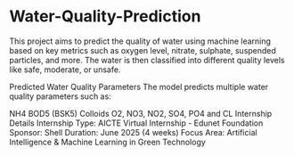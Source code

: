 # Water-Quality-Prediction


This project aims to predict the quality of water using machine learning based on key metrics such as oxygen level, nitrate, sulphate, suspended particles, and more. The water is then classified into different quality levels like safe, moderate, or unsafe.

Predicted Water Quality Parameters
The model predicts multiple water quality parameters such as:

NH4
BOD5 (BSK5)
Colloids
O2, NO3, NO2, SO4, PO4 and
CL
Internship Details
Internship Type: AICTE Virtual Internship - Edunet Foundation
Sponsor: Shell
Duration: June 2025 (4 weeks)
Focus Area: Artificial Intelligence & Machine Learning in Green Technology
